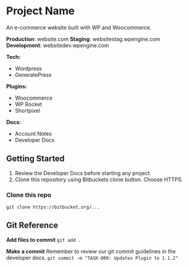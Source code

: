 # Project Name
<!-- Brief Description of the Website -->
An e-commerce website built with WP and Woocommerce. 

**Production**: website.com
**Staging**: websitestag.wpengine.com
**Development**: websitedev.wpengine.com

**Tech:** 
- Wordpress 
- GeneratePress

**Plugins:** 
- Woocommerce
- WP Rocket
- Shortpixel

**Docs:**
- Account Notes
- Developer Docs
    
## Getting Started
1. Review the Developer Docs before starting any project. 
2. Clone this repository using Bitbuckets clone button. Choose HTTPS. 


### Clone this repo
``` git clone https://bitbucket.org/... ```

## Git Reference

**Add files to commit**
```git add . ```

**Make a commit**
Remember to review our git commit guidelines in the developer docs. 
```git commit -m "TASK-000: Updates Plugin to 1.1.2"```



